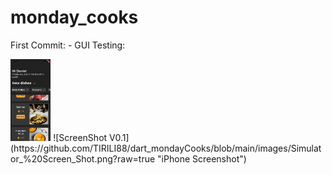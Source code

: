 # monday_cooks

First Commit:
    - GUI Testing:

<img src="https://github.com/TIRILI88/dart_mondayCooks/blob/main/images/Simulator_%20Screen_Shot.png" alt="ScreenShot V0.1 text" width="64.2" height="131">
![ScreenShot V0.1](https://github.com/TIRILI88/dart_mondayCooks/blob/main/images/Simulator_%20Screen_Shot.png?raw=true "iPhone Screenshot")

